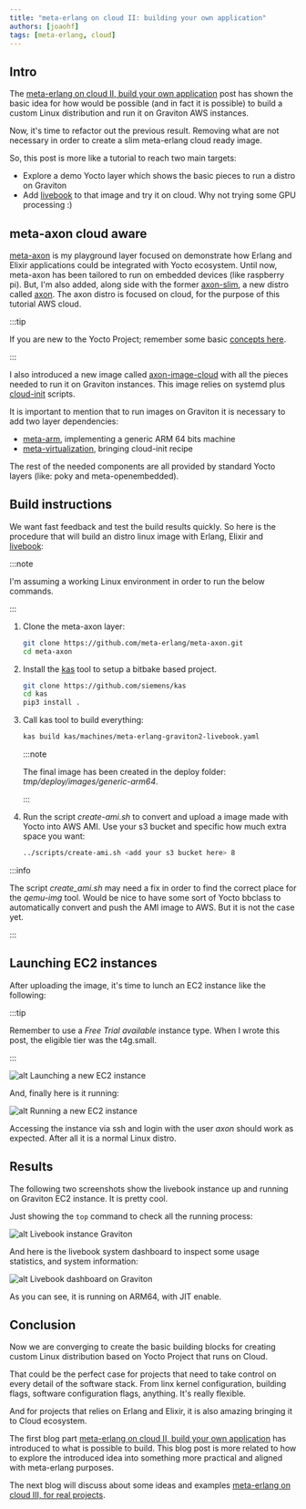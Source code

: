 ```yaml
---
title: "meta-erlang on cloud II: building your own application"
authors: [joaohf]
tags: [meta-erlang, cloud]
---
```


<!---

- The previous blog has showed how to use EWAOL and adds meta-erlang support to it
- Now it's time to create something more tiny with only the components that we need
- meta-xpto for cloud erlang/elixir services
- How to create an image
- Publish to AWS AMI
- Run a instance
- Conclusion

-->

## Intro

The [meta-erlang on cloud II, build your own application](/blog/2023/02/04/index) post has shown the basic idea for
how would be possible (and in fact it is possible) to build a custom Linux distribution and run it on Graviton AWS instances.

Now, it's time to refactor out the previous result. Removing what are not necessary in order to create a slim meta-erlang cloud ready image.

So, this post is more like a tutorial to reach two main targets:

 * Explore a demo Yocto layer which shows the basic pieces to run a distro on Graviton
 * Add [livebook](https://livebook.dev/) to that image and try it on cloud. Why not trying some GPU processing :)

## meta-axon cloud aware

[meta-axon](https://github.com/meta-erlang/meta-axon) is my playground layer focused on demonstrate how Erlang and Elixir applications
could be integrated with Yocto ecosystem. Until now, meta-axon has been tailored to run on embedded devices (like raspberry pi). But, I'm
also added, along side with the former [axon-slim](https://github.com/meta-erlang/meta-axon/conf/distro/axon.conf), a new distro called [axon](https://github.com/meta-erlang/meta-axon/conf/distro/axon.conf). The axon distro is focused on cloud, for the purpose of this tutorial AWS cloud.

:::tip

If you are new to the Yocto Project; remember some basic [concepts here](https://docs.yoctoproject.org/overview-manual/concepts.html#yocto-project-concepts).

:::


I also introduced a new image called [axon-image-cloud](https://github.com/meta-erlang/meta-axon/recipes-extented/image/axon-image-cloud.bb) with all the pieces
needed to run it on Graviton instances. This image relies on systemd plus [cloud-init](https://cloud-init.io/) scripts.

It is important to mention that to run images on Graviton it is necessary to add two layer dependencies:

 * [meta-arm](https://git.yoctoproject.org/git/meta-arm), implementing a generic ARM 64 bits machine
 * [meta-virtualization](https://git.yoctoproject.org/git/meta-virtualization), bringing cloud-init recipe

The rest of the needed components are all provided by standard Yocto layers (like: poky and meta-openembedded).

## Build instructions

We want fast feedback and test the build results quickly. So here is the procedure that will build an distro linux image
with Erlang, Elixir and [livebook](https://livebook.dev/):

:::note

I'm assuming a working Linux environment in order to run the below commands.

:::

1. Clone the meta-axon layer:

    ```bash
    git clone https://github.com/meta-erlang/meta-axon.git
    cd meta-axon
    ```

1. Install the [kas](https://kas.readthedocs.io/en/latest/) tool to setup a bitbake based project.

   ```bash
   git clone https://github.com/siemens/kas
   cd kas
   pip3 install .
   ```

1. Call kas tool to build everything:

    ```bash
    kas build kas/machines/meta-erlang-graviton2-livebook.yaml
    ```

    :::note

    The final image has been created in the deploy folder: _tmp/deploy/images/generic-arm64_.

    :::

1. Run the script _create-ami.sh_ to convert and upload a image made with Yocto into AWS AMI. Use your s3 bucket and specific how much extra space you want:

    ```bash
    ../scripts/create-ami.sh <add your s3 bucket here> 8
    ```

:::info

The script _create_ami.sh_ may need a fix in order to find the correct place for the _qemu-img_ tool. Would be nice
to have some sort of Yocto bbclass to automatically convert and push the AMI image to AWS. But it is not the case yet.

:::

## Launching EC2 instances

After uploading the image, it's time to lunch an EC2 instance like the following:

:::tip

Remember to use a _Free Trial available_ instance type. When I wrote this post, the eligible tier was the
t4g.small.

:::

![alt Launching a new EC2 instance](ec2_instance.jpg "Launching a new EC2 instance")

And, finally here is it running:

![alt Running a new EC2 instance](ec2_running.jpg "Running a new EC2 instance")

Accessing the instance via ssh and login with the user _axon_ should work as expected. After all it is a normal Linux distro.

## Results

The following two screenshots show the livebook instance up and running on Graviton EC2 instance. It is pretty cool.

Just showing the `top` command to check all the running process:

![alt Livebook instance Graviton](livebook_instance.jpg "Livebook instance on Graviton")

And here is the livebook system dashboard to inspect some usage statistics, and system information:

![alt Livebook dashboard on Graviton](livebook_dashboard.jpg "Livebook dashboard on Graviton")

As you can see, it is running on ARM64, with JIT enable.

## Conclusion

Now we are converging to create the basic building blocks for creating custom Linux distribution
based on Yocto Project that runs on Cloud.

That could be the perfect case for projects that need to take control on every detail of the software stack. 
From linx kernel configuration, building flags, software configuration flags, anything. It's really flexible.

And for projects that relies on Erlang and Elixir, it is also amazing bringing it to Cloud ecosystem.

The first blog part [meta-erlang on cloud II, build your own application](/blog/2023/02/04/index) has introduced to
what is possible to build. This blog post is more related to how to explore the introduced idea into something more
practical and aligned with meta-erlang purposes.

The next blog will discuss about some ideas and examples [meta-erlang on cloud III, for real projects](/blog/2023/02/14/index).
